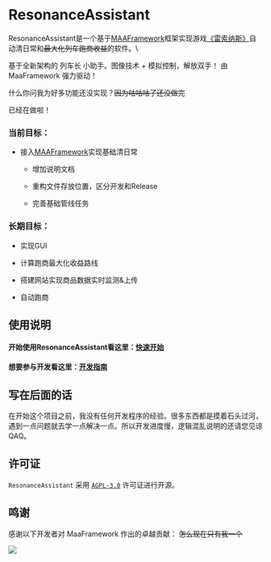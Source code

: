 # ResonanceAssistant

ResonanceAssistant是一个基于[MAAFramework](https://github.com/MaaXYZ/MaaFramework)框架实现游戏[《雷索纳斯》](https://soli-reso.com/)自动清日常和~~最大化列车跑商收益~~的软件。\

基于全新架构的 列车长 小助手。图像技术 + 模拟控制，解放双手！
由 MaaFramework 强力驱动！

什么你问我为好多功能还没实现？~~因为咕咕咕了还没做完~~

已经在做啦！

### 当前目标：

- 接入[MAAFramework](https://github.com/MaaXYZ/MaaFramework)实现基础清日常
  
  - 增加说明文档

  - 重构文件存放位置，区分开发和Release

  - 完善基础管线任务

### 长期目标：

- 实现GUI

- 计算跑商最大化收益路线

- 搭建网站实现商品数据实时监测&上传

- 自动跑商

## 使用说明

#### 开始使用ResonanceAssistant看这里：[快速开始](docs/zh_cn/Start/快速开始.md)

#### 想要参与开发看这里：[开发指南](docs/zh_cn/Develop/开发指南.md)

## 写在后面的话

在开始这个项目之前，我没有任何开发程序的经验。很多东西都是摸着石头过河，遇到一点问题就去学一点解决一点。所以开发进度慢，逻辑混乱说明的还请您见谅QAQ。

## 许可证

`ResonanceAssistant` 采用 [`AGPL-3.0`](./LICENSE.md) 许可证进行开源。

## 鸣谢

感谢以下开发者对 MaaFramework 作出的卓越贡献： ~~怎么现在只有我一个~~

<a href="https://github.com/NaNExist/ResonanceAssistant/graphs/contributors">
  <img src="https://contrib.rocks/image?repo=NaNExist/ResonanceAssistant&max=1000" />
</a>